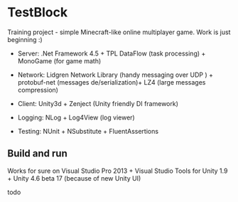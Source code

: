 TestBlock
=========

Training project - simple Minecraft-like online multiplayer game. Work is just beginning :)

* Server: .Net Framework 4.5 + TPL DataFlow (task processing) + MonoGame (for game math)

* Network: Lidgren Network Library (handy messaging over UDP ) + protobuf-net (messages de/serialization)+ LZ4 (large messages compression)

* Client: Unity3d + Zenject (Unity friendly DI framework)

* Logging: NLog + Log4View (log viewer)

* Testing: NUnit + NSubstitute + FluentAssertions

Build and run
-------------

Works for sure on Visual Studio Pro 2013 + Visual Studio Tools for Unity 1.9 + Unity 4.6 beta 17 (because of new Unity UI)

todo
